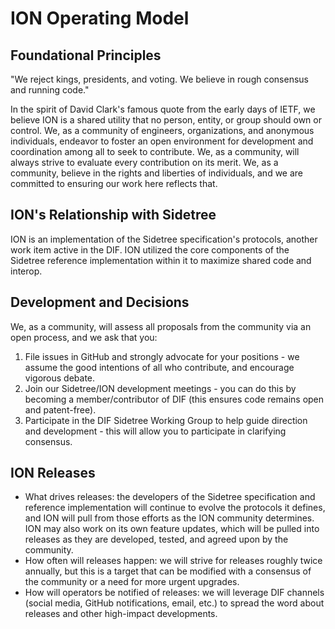 # ION Operating Model

## Foundational Principles

"We reject kings, presidents, and voting. We believe in rough consensus and running code."

In the spirit of David Clark's famous quote from the early days of IETF, we believe ION is a shared utility that no person, entity, or group should own or control. We, as a community of engineers, organizations, and anonymous individuals, endeavor to foster an open environment for development and coordination among all to seek to contribute. We, as a community, will always strive to evaluate every contribution on its merit. We, as a community, believe in the rights and liberties of individuals, and we are committed to ensuring our work here reflects that.

## ION's Relationship with Sidetree

ION is an implementation of the Sidetree specification's protocols, another work item active in the DIF. ION utilized the core components of the Sidetree reference implementation within it to maximize shared code and interop. 

## Development and Decisions

We, as a community, will assess all proposals from the community via an open process, and we ask that you:

1. File issues in GitHub and strongly advocate for your positions - we assume the good intentions of all who contribute, and encourage vigorous debate.
2. Join our Sidetree/ION development meetings - you can do this by becoming a member/contributor of DIF (this ensures code remains open and patent-free).
3. Participate in the DIF Sidetree Working Group to help guide direction and development - this will allow you to participate in clarifying consensus.

## ION Releases
* What drives releases: the developers of the Sidetree specification and reference implementation will continue to evolve the protocols it defines, and ION will pull from those efforts as the ION community determines. ION may also work on its own feature updates, which will be pulled into releases as they are developed, tested, and agreed upon by the community.
* How often will releases happen: we will strive for releases roughly twice annually, but this is a target that can be modified with a consensus of the community or a need for more urgent upgrades.
* How will operators be notified of releases: we will leverage DIF channels (social media, GitHub notifications, email, etc.) to spread the word about releases and other high-impact developments.
